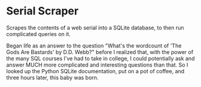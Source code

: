 # Serial Scraper
 Scrapes the contents of a web serial into a SQLite database, to then run complicated queries on it.

 Began life as an answer to the question "What's the wordcount of 'The Gods Are Bastards' by D.D. Webb?" before I realized that, with the power of the many SQL courses I've had to take in college, I could potentially ask and answer MUCH more complicated and interesting questions than that. So I looked up the Python SQLite documentation, put on a pot of coffee, and three hours later, this baby was born.
